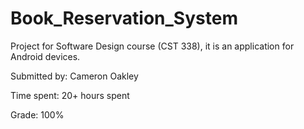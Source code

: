 # Book_Reservation_System
Project for Software Design course (CST 338), it is an application for Android devices.

Submitted by: Cameron Oakley

Time spent: 20+ hours spent

Grade: 100%
